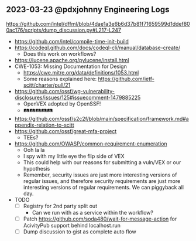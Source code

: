 ## 2023-03-23 @pdxjohnny Engineering Logs

https://github.com/intel/dffml/blob/4dae1a3e6b6d37b81f71659599d1ddef800ac176/scripts/dump_discussion.py#L217-L247

- https://github.com/intel/compile-time-init-build
- https://codeql.github.com/docs/codeql-cli/manual/database-create/
  - Does this work on workflows?
- https://lucene.apache.org/pylucene/install.html
- CWE-1053: Missing Documentation for Design
  - https://cwe.mitre.org/data/definitions/1053.html
  - Some reasons explained here: https://github.com/ietf-scitt/charter/pull/21
- https://github.com/ossf/wg-vulnerability-disclosures/issues/125#issuecomment-1479885225
  - OpenVEX adopted by OpenSSF!
  - 🛤️🛤️🛤️🛤️🛤️
- https://github.com/ossf/s2c2f/blob/main/specification/framework.md#appendix-relation-to-scitt
- https://github.com/ossf/great-mfa-project
  - TEEs?
- https://github.com/OWASP/common-requirement-enumeration
  - Ooh la la
  - I spy with my little eye the flip side of VEX
  - This could help with our reasons for submitting a vuln/VEX or our hypothesis
  - Remember, security issues are just more interesting versions of regular issues, and therefore security requirements are just more interesting versions of regular requirements. We can piggyback all day.
- TODO
  - [ ] Registry for 2nd party split out
    - Can we run with as a service within the workflow?
  - [ ] Patch https://github.com/soda480/wait-for-message-action for AcivityPub support behind localhost.run
  - [ ] Dump discussion to gist as complete auto flow